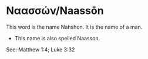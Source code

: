 # Ναασσών/Naassōn

This word is the name Nahshon. It is the name of a man.

* This name is also spelled Naasson.

See: Matthew 1:4; Luke 3:32
